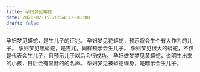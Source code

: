 ```yaml
---
title: 孕妇梦见蟒蛇
date: 2020-02-15T20:54:12+08:00
draft: false
---
```


孕妇梦见蟒蛇，是生儿子的征兆。
孕妇梦见花蟒蛇，预示将会生个有大作为的儿子。
孕妇梦见黑蟒蛇，是吉兆，同样预示会生儿子。
孕妇梦见很大的蟒蛇，不仅是代表会生儿子，且预示儿子以后会很成功。
孕妇做梦梦见黄蟒蛇，说明生出来的小孩，日后会有显赫的的名声。
孕妇梦见被蟒蛇缠身，是暗示会生儿子。